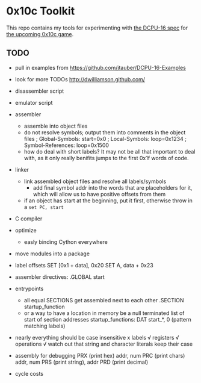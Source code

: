 # 0x10c Toolkit

This repo contains my tools for experimenting with [the DCPU-16 spec](http://0x10c.com/doc/dcpu-16.txt) for [the upcoming 0x10c game](http://0x10c.com/).

## TODO

- pull in examples from https://github.com/jtauber/DCPU-16-Examples
- look for more TODOs http://dwilliamson.github.com/

- disassembler script
- emulator script
	
- assembler
	- assemble into object files
	- do not resolve symbols; output them into comments in the object files
		; Global-Symbols: start=0x0
		; Local-Symbols: loop=0x1234
		; Symbol-References: loop=0x1500
	- how do deal with short labels?
		It may not be all that important to deal with, as it only really
		benifits jumps to the first 0x1f words of code.
	
- linker
	- link assembled object files and resolve all labels/symbols
		- add final symbol addr into the words that are placeholders for it,
		  which will allow us to have positive offsets from them
	- if an object has start at the beginning, put it first, otherwise throw
	  in a `set PC, start`

- C compiler

- optimize
	- easly binding Cython everywhere

- move modules into a package

- label offsets
	SET [0x1 + data], 0x20
	SET A, data + 0x23

- assembler directives:
	.GLOBAL start

- entrypoints
	- all equal SECTIONS get assembled next to each other
		.SECTION startup_function
	- or a way to have a location in memory be a null terminated list of start of section addresses
		startup_functions: DAT start_*, 0 (pattern matching labels)

- nearly everything should be case insensitive
	x labels
	√ registers
	√ operations
	√ watch out that string and character literals keep their case

- assembly for debugging
	PRX (print hex)   addr, num
	PRC (print chars) addr, num
	PRS (print string), addr
	PRD (print decimal)
	
- cycle costs

